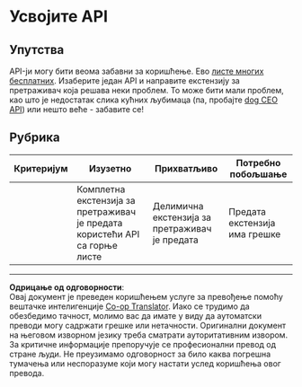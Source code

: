 <!--
CO_OP_TRANSLATOR_METADATA:
{
  "original_hash": "a0c78d1dd9d1acdbf7f52e7cc3ebe1a7",
  "translation_date": "2025-08-28T10:14:26+00:00",
  "source_file": "5-browser-extension/2-forms-browsers-local-storage/assignment.md",
  "language_code": "sr"
}
-->
# Усвојите API

## Упутства

API-ји могу бити веома забавни за коришћење. Ево [листе многих бесплатних](https://github.com/public-apis/public-apis). Изаберите један API и направите екстензију за претраживач која решава неки проблем. То може бити мали проблем, као што је недостатак слика кућних љубимаца (па, пробајте [dog CEO API](https://dog.ceo/dog-api/)) или нешто веће - забавите се!

## Рубрика

| Критеријум | Изузетно                                                                  | Прихватљиво                              | Потребно побољшање      |
| ---------- | ------------------------------------------------------------------------ | ---------------------------------------- | ----------------------- |
|            | Комплетна екстензија за претраживач је предата користећи API са горње листе | Делимична екстензија за претраживач је предата | Предата екстензија има грешке |

---

**Одрицање од одговорности**:  
Овај документ је преведен коришћењем услуге за превођење помоћу вештачке интелигенције [Co-op Translator](https://github.com/Azure/co-op-translator). Иако се трудимо да обезбедимо тачност, молимо вас да имате у виду да аутоматски преводи могу садржати грешке или нетачности. Оригинални документ на његовом изворном језику треба сматрати ауторитативним извором. За критичне информације препоручује се професионални превод од стране људи. Не преузимамо одговорност за било каква погрешна тумачења или неспоразуме који могу настати услед коришћења овог превода.